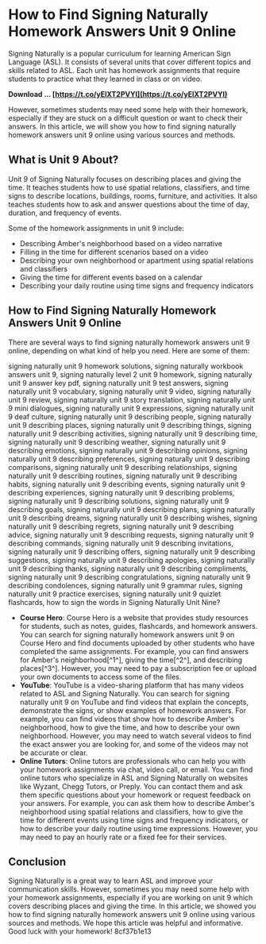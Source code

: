 
 
# How to Find Signing Naturally Homework Answers Unit 9 Online
 
Signing Naturally is a popular curriculum for learning American Sign Language (ASL). It consists of several units that cover different topics and skills related to ASL. Each unit has homework assignments that require students to practice what they learned in class or on video.
 
**Download … [https://t.co/yElXT2PVYI](https://t.co/yElXT2PVYI)**


 
However, sometimes students may need some help with their homework, especially if they are stuck on a difficult question or want to check their answers. In this article, we will show you how to find signing naturally homework answers unit 9 online using various sources and methods.
 
## What is Unit 9 About?
 
Unit 9 of Signing Naturally focuses on describing places and giving the time. It teaches students how to use spatial relations, classifiers, and time signs to describe locations, buildings, rooms, furniture, and activities. It also teaches students how to ask and answer questions about the time of day, duration, and frequency of events.
 
Some of the homework assignments in unit 9 include:
 
- Describing Amber's neighborhood based on a video narrative
- Filling in the time for different scenarios based on a video
- Describing your own neighborhood or apartment using spatial relations and classifiers
- Giving the time for different events based on a calendar
- Describing your daily routine using time signs and frequency indicators

## How to Find Signing Naturally Homework Answers Unit 9 Online
 
There are several ways to find signing naturally homework answers unit 9 online, depending on what kind of help you need. Here are some of them:
 
signing naturally unit 9 homework solutions,  signing naturally workbook answers unit 9,  signing naturally level 2 unit 9 homework,  signing naturally unit 9 answer key pdf,  signing naturally unit 9 test answers,  signing naturally unit 9 vocabulary,  signing naturally unit 9 video,  signing naturally unit 9 review,  signing naturally unit 9 story translation,  signing naturally unit 9 mini dialogues,  signing naturally unit 9 expressions,  signing naturally unit 9 deaf culture,  signing naturally unit 9 describing people,  signing naturally unit 9 describing places,  signing naturally unit 9 describing things,  signing naturally unit 9 describing activities,  signing naturally unit 9 describing time,  signing naturally unit 9 describing weather,  signing naturally unit 9 describing emotions,  signing naturally unit 9 describing opinions,  signing naturally unit 9 describing preferences,  signing naturally unit 9 describing comparisons,  signing naturally unit 9 describing relationships,  signing naturally unit 9 describing routines,  signing naturally unit 9 describing habits,  signing naturally unit 9 describing events,  signing naturally unit 9 describing experiences,  signing naturally unit 9 describing problems,  signing naturally unit 9 describing solutions,  signing naturally unit 9 describing goals,  signing naturally unit 9 describing plans,  signing naturally unit 9 describing dreams,  signing naturally unit 9 describing wishes,  signing naturally unit 9 describing regrets,  signing naturally unit 9 describing advice,  signing naturally unit 9 describing requests,  signing naturally unit 9 describing commands,  signing naturally unit 9 describing invitations,  signing naturally unit 9 describing offers,  signing naturally unit 9 describing suggestions,  signing naturally unit 9 describing apologies,  signing naturally unit 9 describing thanks,  signing naturally unit 9 describing compliments,  signing naturally unit 9 describing congratulations,  signing naturally unit 9 describing condolences,  signing naturally unit 9 grammar rules,  signing naturally unit 9 practice exercises,  signing naturally unit 9 quizlet flashcards,  how to sign the words in Signing Naturally Unit Nine?

- **Course Hero**: Course Hero is a website that provides study resources for students, such as notes, guides, flashcards, and homework answers. You can search for signing naturally homework answers unit 9 on Course Hero and find documents uploaded by other students who have completed the same assignments. For example, you can find answers for Amber's neighborhood[^1^], giving the time[^2^], and describing places[^3^]. However, you may need to pay a subscription fee or upload your own documents to access some of the files.
- **YouTube**: YouTube is a video-sharing platform that has many videos related to ASL and Signing Naturally. You can search for signing naturally unit 9 on YouTube and find videos that explain the concepts, demonstrate the signs, or show examples of homework answers. For example, you can find videos that show how to describe Amber's neighborhood, how to give the time, and how to describe your own neighborhood. However, you may need to watch several videos to find the exact answer you are looking for, and some of the videos may not be accurate or clear.
- **Online Tutors**: Online tutors are professionals who can help you with your homework assignments via chat, video call, or email. You can find online tutors who specialize in ASL and Signing Naturally on websites like Wyzant, Chegg Tutors, or Preply. You can contact them and ask them specific questions about your homework or request feedback on your answers. For example, you can ask them how to describe Amber's neighborhood using spatial relations and classifiers, how to give the time for different events using time signs and frequency indicators, or how to describe your daily routine using time expressions. However, you may need to pay an hourly rate or a fixed fee for their services.

## Conclusion
 
Signing Naturally is a great way to learn ASL and improve your communication skills. However, sometimes you may need some help with your homework assignments, especially if you are working on unit 9 which covers describing places and giving the time. In this article, we showed you how to find signing naturally homework answers unit 9 online using various sources and methods. We hope this article was helpful and informative. Good luck with your homework!
 8cf37b1e13
 
